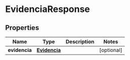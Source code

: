 # EvidenciaResponse

## Properties
Name | Type | Description | Notes
------------ | ------------- | ------------- | -------------
**evidencia** | [**Evidencia**](Evidencia.md) |  |  [optional]
